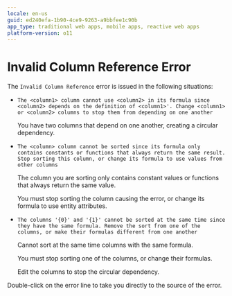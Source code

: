 ```yaml
---
locale: en-us
guid: ed240efa-1b90-4ce9-9263-a9bbfee1c90b
app_type: traditional web apps, mobile apps, reactive web apps
platform-version: o11
---
```


# Invalid Column Reference Error

The `Invalid Column Reference` error is issued in the following situations:

* `The <column1> column cannot use <column2> in its formula since <column2> depends on the definition of <column1>'. Change <column1> or <column2> columns to stop them from depending on one another`

    You have two columns that depend on one another, creating a circular dependency.

* `The <column> column cannot be sorted since its formula only contains constants or functions that always return the same result. Stop sorting this column, or change its formula to use values from other columns`

    The column you are sorting only contains constant values or functions that always return the same value.  
  
    You must stop sorting the column causing the error, or change its formula to use entity attributes.

* `The columns '{0}' and '{1}' cannot be sorted at the same time since they have the same formula. Remove the sort from one of the columns, or make their formulas different from one another`

    Cannot sort at the same time columns with the same formula.  
  
    You must stop sorting one of the columns, or change their formulas.

    Edit the columns to stop the circular dependency.

Double-click on the error line to take you directly to the source of the error.
